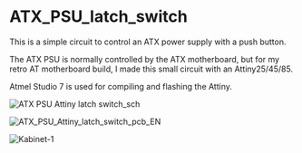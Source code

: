 # ATX_PSU_latch_switch
This is a simple circuit to control an ATX power supply with a push button.

The ATX PSU is normally controlled by the ATX motherboard, but for my
retro AT motherboard build, I made this small circuit with an Attiny25/45/85.

Atmel Studio 7 is used for compiling and flashing the Attiny.

![ATX PSU Attiny latch switch_sch](https://github.com/user-attachments/assets/35e23b4a-6734-4873-8d9d-08fc3bd76698)

![ATX_PSU_Attiny_latch_switch_pcb_EN](https://github.com/user-attachments/assets/833fd060-6b99-4384-af57-158a51cb3b69)

![Kabinet-1](https://github.com/user-attachments/assets/fb5b77de-dc50-4c87-895d-2b727b0b88e1)

